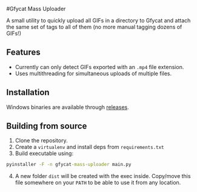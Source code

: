 #Gfycat Mass Uploader

A small utility to quickly upload all GIFs in a directory 
to Gfycat and attach the same set of tags to all of them (no more
manual tagging dozens of GIFs!)

## Features
- Currently can only detect GIFs exported with an `.mp4` file extension. 
- Uses multithreading for simultaneous uploads of multiple files.

## Installation
Windows binaries are available through
[releases](https://github.com/kvdomingo/gfycat-mass-uploader/releases).

## Building from source
1. Clone the repository.
2. Create a `virtualenv` and install deps from `requirements.txt`
3. Build executable using:
```cmd
pyinstaller -F -n gfycat-mass-uploader main.py
```
4. A new folder `dist` will be created with the exec inside.
Copy/move this file somewhere on your `PATH` to be able to use
it from any location.

